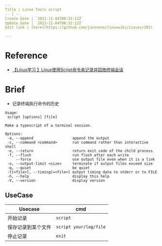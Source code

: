 ```yaml
---
Title | Linux Tools script
-- | --
Create Date | `2021-11-04T08:32:12Z`
Update Date | `2021-11-04T08:32:12Z`
Edit link | [here](https://github.com/junxnone/linuxwiki/issues/205)

---
```

# Reference
- [【Linux学习 】Linux使用Script命令来记录并回放终端会话](https://blog.csdn.net/ouyang_peng/article/details/78818492)


# Brief
- 记录终端执行命令的历史

```
Usage:
 script [options] [file]

Make a typescript of a terminal session.

Options:
 -a, --append                  append the output
 -c, --command <command>       run command rather than interactive shell
 -e, --return                  return exit code of the child process
 -f, --flush                   run flush after each write
     --force                   use output file even when it is a link
 -o, --output-limit <size>     terminate if output files exceed size
 -q, --quiet                   be quiet
 -t[<file>], --timing[=<file>] output timing data to stderr or to FILE
 -h, --help                    display this help
 -V, --version                 display version
```


## UseCase

Usecase | cmd
-- | --
开始记录 | `script`
保存记录到某个文件 | `script your/log/file`
停止记录 | `exit`

